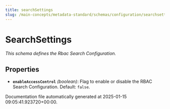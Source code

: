 ```yaml
---
title: searchSettings
slug: /main-concepts/metadata-standard/schemas/configuration/searchsettings
---
```


# SearchSettings

*This schema defines the Rbac Search Configuration.*

## Properties

- **`enableAccessControl`** *(boolean)*: Flag to enable or disable the RBAC Search Configuration. Default: `false`.


Documentation file automatically generated at 2025-01-15 09:05:41.923720+00:00.
